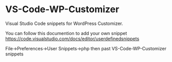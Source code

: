 # VS-Code-WP-Customizer
Visual Studio Code snippets for WordPress Customizer.

You can follow this documention to add your own snippet https://code.visualstudio.com/docs/editor/userdefinedsnippets

File->Preferences->User Snippets->php  then past VS-Code-WP-Customizer snippets
